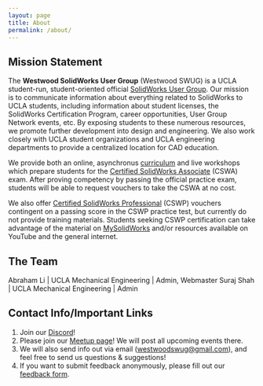 ```yaml
---
layout: page
title: About
permalink: /about/
---
```


## Mission Statement

The **Westwood SolidWorks User Group** (Westwood SWUG) is a UCLA student-run, student-oriented official [SolidWorks User Group](https://www.swugn.org/). Our mission is to communicate information about everything related to SolidWorks to UCLA students, including information about student licenses, the SolidWorks Certification Program, career opportunities, User Group Network events, etc. By exposing students to these numerous resources, we promote further development into design and engineering. We also work closely with UCLA student organizations and UCLA engineering departments to provide a centralized location for CAD education.

We provide both an online, asynchronus [curriculum](/certifications/) and live workshops which prepare students for the [Certified SolidWorks Associate](https://www.SolidWorks.com/certifications/mechanical-design-cswa-mechanical-design) (CSWA) exam. After proving competency by passing the official practice exam, students will be able to request vouchers to take the CSWA at no cost.

We also offer [Certified SolidWorks Professional](https://www.solidworks.com/certifications/mechanical-design-cswp-mechanical-design) (CSWP) vouchers contingent on a passing score in the CSWP practice test, but currently do not provide training materials. Students seeking CSWP certification can take advantage of the material on [MySolidWorks](https://my.solidworks.com/training/path/17/cswp-exam-prep-course) and/or resources available on YouTube and the general internet.

## The Team

Abraham Li | UCLA Mechanical Engineering | Admin, Webmaster
Suraj Shah | UCLA Mechanical Engineering | Admin

## Contact Info/Important Links

1. Join our [Discord](https://discord.gg/Jv8wc9x6KE)!
2. Please join our [Meetup page](https://www.meetup.com/westwood-solidworks-user-group/)! We will post all upcoming events there.
3. We will also send info out via email ([westwoodswug@gmail.com](mailto:westwoodswug@gmail.com)), and feel free to send us questions & suggestions!
4. If you want to submit feedback anonymously, please fill out our [feedback form](https://forms.gle/i49zVnhKrYLQLwMB8).